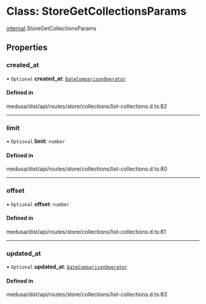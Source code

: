 # Class: StoreGetCollectionsParams

[internal](../modules/internal-31.md).StoreGetCollectionsParams

## Properties

### created\_at

• `Optional` **created\_at**: [`DateComparisonOperator`](internal-2.DateComparisonOperator.md)

#### Defined in

medusa/dist/api/routes/store/collections/list-collections.d.ts:82

___

### limit

• `Optional` **limit**: `number`

#### Defined in

medusa/dist/api/routes/store/collections/list-collections.d.ts:80

___

### offset

• `Optional` **offset**: `number`

#### Defined in

medusa/dist/api/routes/store/collections/list-collections.d.ts:81

___

### updated\_at

• `Optional` **updated\_at**: [`DateComparisonOperator`](internal-2.DateComparisonOperator.md)

#### Defined in

medusa/dist/api/routes/store/collections/list-collections.d.ts:83
